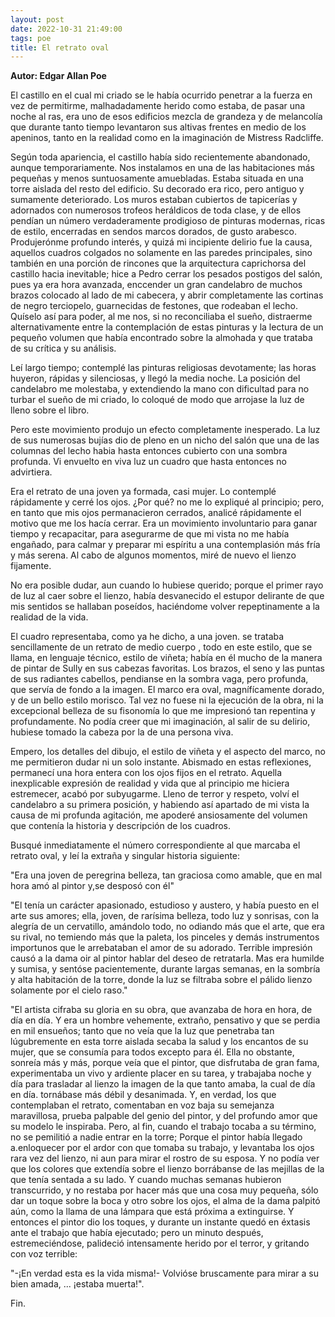 ```yaml
---
layout: post
date: 2022-10-31 21:49:00
tags: poe
title: El retrato oval
---
```


**Autor: Edgar Allan Poe**

El castillo en el cual mi criado se le había ocurrido penetrar a la
fuerza en vez de permitirme, malhadadamente herido como estaba, de
pasar una noche al ras, era uno de esos edificios mezcla de grandeza y
de melancolía que durante tanto tiempo levantaron sus altivas frentes
en medio de los apeninos, tanto en la realidad como en la imaginación
de Mistress Radcliffe.

Según toda apariencia, el castillo había sido recientemente abandonado,
aunque temporariamente. Nos instalamos en una de las habitaciones más
pequeñas y menos suntuosamente amuebladas. Estaba situada en una torre
aislada del resto del edificio. Su decorado era rico, pero antiguo y
sumamente deteriorado. Los muros estaban cubiertos de tapicerías y
adornados con numerosos trofeos heráldicos de toda clase, y de ellos
pendían un número verdaderamente prodigioso de pinturas modernas, ricas
de estilo, encerradas en sendos marcos dorados, de gusto arabesco.
Produjerónme profundo interés, y quizá mi incipiente delirio fue la
causa, aquellos cuadros colgados no solamente en las paredes
principales, sino también en una porción de rincones que la
arquitectura caprichorsa del castillo hacia inevitable; hice a Pedro
cerrar los pesados postigos del salón, pues ya era hora avanzada,
enccender un gran candelabro de muchos brazos colocado al lado de mi
cabecera, y abrir completamente las cortinas de negro terciopelo,
guarnecidas de festones, que rodeaban el lecho. Quíselo así para poder,
al me nos, si no reconciliaba el sueño, distraerme alternativamente
entre la contemplación de estas pinturas y la lectura de un pequeño
volumen que había encontrado sobre la almohada y que trataba de su
crítica y su análisis.

Leí largo tiempo; contemplé las pinturas religiosas devotamente; las
horas huyeron, rápidas y silenciosas, y llegó la media noche. La
posición del candelabro me molestaba, y extendiendo la mano con
dificultad para no turbar el sueño de mi criado, lo coloqué de modo que
arrojase la luz de lleno sobre el libro.

Pero este movimiento produjo un efecto completamente inesperado. La luz
de sus numerosas bujías dio de pleno en un nicho del salón que una de
las columnas del lecho habia hasta entonces cubierto con una sombra
profunda. Vi envuelto en viva luz un cuadro que hasta entonces no
advirtiera.

Era el retrato de una joven ya formada, casi mujer. Lo contemplé
rápidamente y cerré los ojos. ¿Por qué? no me lo expliqué al principio;
pero, en tanto que mis ojos permanacieron cerrados, analicé rápidamente
el motivo que me los hacía cerrar. Era un movimiento involuntario para
ganar tiempo y recapacitar, para asegurarme de que mi vista no me había
engañado, para calmar y preparar mi espíritu a una contemplasión más
fría y más serena. Al cabo de algunos momentos, miré de nuevo el lienzo
fijamente.

No era posible dudar, aun cuando lo hubiese querido; porque el primer
rayo de luz al caer sobre el lienzo, había desvanecido el estupor
delirante de que mis sentidos se hallaban poseídos, haciéndome volver
repeptinamente a la realidad de la vida.

El cuadro representaba, como ya he dicho, a una joven. se trataba
sencillamente de un retrato de medio cuerpo , todo en este estilo, que
se llama, en lenguaje técnico, estilo de viñeta; había en él mucho de
la manera de pintar de Sully en sus cabezas favoritas. Los brazos, el
seno y las puntas de sus radiantes cabellos, pendianse en la sombra
vaga, pero profunda, que servía de fondo a la imagen. El marco era
oval, magnífícamente dorado, y de un bello estilo morisco. Tal vez no
fuese ni la ejecución de la obra, ni la excepcional belleza de su
fisonomía lo que me impresionó tan repentina y profundamente. No podía
creer que mi imaginación, al salir de su delirio, hubiese tomado la
cabeza por la de una persona viva.

Empero, los detalles del dibujo, el estilo de viñeta y el aspecto del
marco, no me permitieron dudar ni un solo instante. Abismado en estas
reflexiones, permanecí una hora entera con los ojos fijos en el
retrato. Aquella inexplicable expresión de realidad y vida que al
principio me hiciera estremecer, acabó por subyugarme. Lleno de terror
y respeto, volví el candelabro a su primera posición, y habiendo así
apartado de mi vista la causa de mi profunda agitación, me apoderé
ansiosamente del volumen que contenía la historia y descripción de los
cuadros.

Busqué inmediatamente el número correspondiente al que marcaba el
retrato oval, y leí la extraña y singular historia siguiente:

"Era una joven de peregrina belleza, tan graciosa como amable, que en
mal hora amó al pintor y,se desposó con él"

"El tenía un carácter apasionado, estudioso y austero, y había puesto
en el arte sus amores; ella, joven, de rarísima belleza, todo luz y
sonrisas, con la alegría de un cervatillo, amándolo todo, no odiando
más que el arte, que era su rival, no temiendo más que la paleta, los
pinceles y demás instrumentos importunos que le arrebataban el amor de
su adorado. Terrible impresión causó a la dama oir al pintor hablar del
deseo de retratarla. Mas era humilde y sumisa, y sentóse pacientemente,
durante largas semanas, en la sombría y alta habitación de la torre,
donde la luz se filtraba sobre el pálido lienzo solamente por el cielo
raso."

"El artista cifraba su gloria en su obra, que avanzaba de hora en hora,
de día en día. Y era un hombre vehemente, extraño, pensativo y que se
perdia en mil ensueños; tanto que no veía que la luz que penetraba tan
lúgubremente en esta torre aislada secaba la salud y los encantos de su
mujer, que se consumía para todos excepto para él. Ella no obstante,
sonreía más y más, porque veía que el pintor, que disfrutaba de gran
fama, experimentaba un vivo y ardiente placer en su tarea, y trabajaba
noche y día para trasladar al lienzo la imagen de la que tanto amaba,
la cual de día en día. tornábase más débil y desanimada. Y, en verdad,
los que contemplaban el retrato, comentaban en voz baja su semejanza
maravillosa, prueba palpable del genio del pintor, y del profundo amor
que su modelo le inspiraba. Pero, al fin, cuando el trabajo tocaba a su
término, no se pemilitió a nadie entrar en la torre; Porque el pintor
había llegado a.enloquecer por el ardor con que tomaba su trabajo, y
levantaba los ojos rara vez del lienzo, ni aun para mirar el rostro de
su esposa. Y no podía ver que los colores que extendía sobre el lienzo
borrábanse de las mejillas de la que tenía sentada a su lado. Y cuando
muchas semanas hubieron transcurrido, y no restaba por hacer más que
una cosa muy pequeña, sólo dar un toque sobre la boca y otro sobre los
ojos, el alma de la dama palpitó aún, como la llama de una lámpara que
está próxima a extinguirse. Y entonces el pintor dio los toques, y
durante un instante quedó en éxtasis ante el trabajo que había
ejecutado; pero un minuto después, estremeciéndose, palideció
intensamente herido por el terror, y gritando con voz terrible:

"-¡En verdad esta es la vida misma!- Volvióse bruscamente para mirar a
su bien amada, ... ¡estaba muerta!".

Fin.

